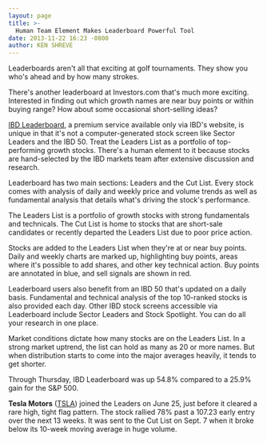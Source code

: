 ```yaml
---
layout: page
title: >-
  Human Team Element Makes Leaderboard Powerful Tool
date: 2013-11-22 16:23 -0800
author: KEN SHREVE
---
```





Leaderboards aren't all that exciting at golf tournaments. They show you who's ahead and by how many strokes.


There's another leaderboard at Investors.com that's much more exciting. Interested in finding out which growth names are near buy points or within buying range? How about some occasional short-selling ideas?


[IBD Leaderboard](http://leaderboard.investors.com/leaderboard/leaders/), a premium service available only via IBD's website, is unique in that it's not a computer-generated stock screen like Sector Leaders and the IBD 50. Treat the Leaders List as a portfolio of top-performing growth stocks. There's a human element to it because stocks are hand-selected by the IBD markets team after extensive discussion and research.


Leaderboard has two main sections: Leaders and the Cut List. Every stock comes with analysis of daily and weekly price and volume trends as well as fundamental analysis that details what's driving the stock's performance.


The Leaders List is a portfolio of growth stocks with strong fundamentals and technicals. The Cut List is home to stocks that are short-sale candidates or recently departed the Leaders List due to poor price action.


Stocks are added to the Leaders List when they're at or near buy points. Daily and weekly charts are marked up, highlighting buy points, areas where it's possible to add shares, and other key technical action. Buy points are annotated in blue, and sell signals are shown in red.


Leaderboard users also benefit from an IBD 50 that's updated on a daily basis. Fundamental and technical analysis of the top 10-ranked stocks is also provided each day. Other IBD stock screens accessible via Leaderboard include Sector Leaders and Stock Spotlight. You can do all your research in one place.


Market conditions dictate how many stocks are on the Leaders List. In a strong market uptrend, the list can hold as many as 20 or more names. But when distribution starts to come into the major averages heavily, it tends to get shorter.


Through Thursday, IBD Leaderboard was up 54.8% compared to a 25.9% gain for the S&P 500.


**Tesla Motors** ([TSLA](https://research.investors.com/quote.aspx?symbol=TSLA)) joined the Leaders on June 25, just before it cleared a rare high, tight flag pattern. The stock rallied 78% past a 107.23 early entry over the next 13 weeks. It was sent to the Cut List on Sept. 7 when it broke below its 10-week moving average in huge volume.




